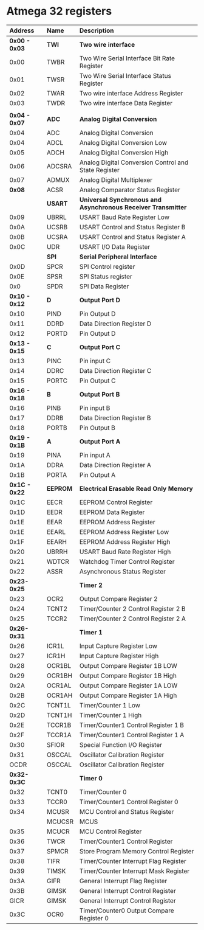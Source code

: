 # Atmega 32 registers

| Address       | Name  | Description                                   |
|:--------------|:------|:----------------------------------------------|
|**0x00 - 0x03**|**TWI**| **Two wire interface**                        |     
| 0x00          | TWBR  | Two Wire Serial Interface Bit Rate Register   |
| 0x01          | TWSR  | Two Wire Serial Interface Status Register     |
| 0x02	        | TWAR  | Two wire interface Address Register           |
| 0x03	        | TWDR  | Two wire interface Data Register              |
|               |       |                                               |   
|**0x04 - 0x07**|**ADC**| **Analog Digital Conversion**                 |
| 0x04          | ADC   | Analog Digital Conversion                     |
| 0x04	        | ADCL  | Analog Digital Conversion Low                 |
| 0x05          | ADCH  | Analog Digital Conversion High                |
| 0x06          | ADCSRA| Analog Digital Conversion Control and State Register  |     
| 0x07          | ADMUX | Analog Digital Multiplexer                            |
|**0x08**       | ACSR  | Analog Comparator Status Register                     |
|     |**USART**|**Universal Synchronous and Asynchronous Receiver Transmitter**|
| 0x09          | UBRRL | USART Baud Rate Register Low                          |
| 0x0A          | UCSRB | USART Control and Status Register B                   |
| 0x0B          | UCSRA | USART Control and Status Register A                   |
| 0x0C          | UDR   | USART I/O Data Register                               |
|               |**SPI**| **Serial Peripheral Interface**                       |
|0x0D           | SPCR  | SPI Control register                                  |
|0x0E           | SPSR  | SPI Status register                                   |
|0x0            | SPDR  | SPI Data Register                                     |
|**0x10 - 0x12**| **D** | **Output Port D**  |
|0x10           | PIND  | Pin Output D|
|0x11           | DDRD  | Data Direction Register D|
|0x12           | PORTD   | Pin Output D|
|**0x13 - 0x15**| **C** | **Output Port C**  |
|0x13           | PINC  | Pin input C|
|0x14           | DDRC   | Data Direction Register C|
|0x15           | PORTC  | Pin Output C|
|**0x16 - 0x18**| **B** | **Output Port B**  |
|0x16           | PINB  | Pin input B|
|0x17           | DDRB  | Data Direction Register B|
|0x18           | PORTB  | Pin Output B|
|**0x19 - 0x1B**| **A** | **Output Port A**  |
|0x19           | PINA  | Pin input A|
|0x1A           | DDRA  | Data Direction Register A|
|0x1B           | PORTA  | Pin Output A|
|**0x1C - 0x22**| **EEPROM** | **Electrical Erasable Read Only Memory** |
|0x1C           | EECR   | EEPROM Control Register|
|0x1D           | EEDR   | EEPROM Data Register|
|0x1E           | EEAR   | EEPROM Address Register|
|0x1E           | EEARL  | EEPROM Address Register Low|
|0x1F           | EEARH  | EEPROM Address Register High|
|0x20           | UBRRH  | USART Baud Rate Register High|
|0x21           | WDTCR  | Watchdog Timer Control Register|
|0x22           | ASSR   | Asynchronous Status Register|
|**0x23- 0x25** |        | **Timer 2** |
|0x23           | OCR2   | Output Compare Register 2|
|0x24           | TCNT2  |     Timer/Counter 2 Control Register 2 B|
|0x25           | TCCR2   |    Timer/Counter 2 Control Register 2 A|
|**0x26- 0x31** |        | **Timer 1** |
|0x26           | ICR1L  |     Input Capture Register Low|
|0x27           | ICR1H  |     Input Capture Register High|
|0x28           | OCR1BL |     Output Compare Register 1B LOW|
|0x29           | OCR1BH |     Output Compare Register 1B High|
|0x2A           | OCR1AL |     Output Compare Register 1A LOW|
|0x2B           | OCR1AH |     Output Compare Register 1A High|
|0x2C           | TCNT1L |     Timer/Counter 1 Low|
|0x2D           | TCNT1H |    Timer/Counter 1 High|
|0x2E           | TCCR1B |     Timer/Counter1 Control Register 1 B|
|0x2F           | TCCR1A |    Timer/Counter1 Control Register 1 A|
|0x30           | SFIOR  |     Special Function I/O Register|
|0x31           | OSCCAL |     Oscillator Calibration Register|
|OCDR           | OSCCAL |     Oscillator Calibration Register|
|**0x32- 0x3C** |        | **Timer 0** |
|0x32           | TCNT0  |    Timer/Counter 0|
|0x33           | TCCR0  |   Timer/Counter1 Control Register 0|
|0x34           | MCUSR  |    MCU Control and Status Register|
|               | MCUCSR | MCUS | Alias |
|0x35           | MCUCR  |    MCU Control Register|
|0x36           | TWCR   |    Timer/Counter1 Control Register|
|0x37           | SPMCR  |    Store Program Memory Control Register|
|0x38           | TIFR   |    Timer/Counter Interrupt Flag Register|
|0x39           | TIMSK  |    Timer/Counter Interrupt Mask Register|
|0x3A           | GIFR   |    General Interrupt Flag Register|
|0x3B           | GIMSK  |    General Interrupt Control Register|
|GICR           | GIMSK  |    General Interrupt Control Register|
|0x3C           | OCR0   |    Timer/Counter0 Output Compare Register 0|
